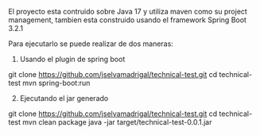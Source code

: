 El proyecto esta contruido sobre Java 17 y utiliza maven como su project management, tambien esta construido usando el framework Spring Boot 3.2.1

Para ejecutarlo se puede realizar de dos maneras:

1. Usando el plugin de spring boot

git clone https://github.com/jselvamadrigal/technical-test.git
cd technical-test
mvn spring-boot:run

2. Ejecutando el jar generado

git clone https://github.com/jselvamadrigal/technical-test.git
cd technical-test
mvn clean package
java -jar target/technical-test-0.0.1.jar
